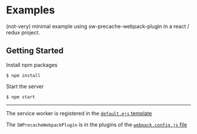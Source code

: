 Examples
===============================
(not-very) minimal example using sw-precache-webpack-plugin in a react / redux project.


Getting Started
---------------

Install npm packages

    $ npm install

Start the server

    $ npm start


---------------------------------

The service worker is registered in the [`default.ejs` template](/examples/templates/default.ejs)

The `SWPrecacheWebpackPlugin` is in the plugins of the [`webpack.config.js` file](/examples/webpack.config.js)
